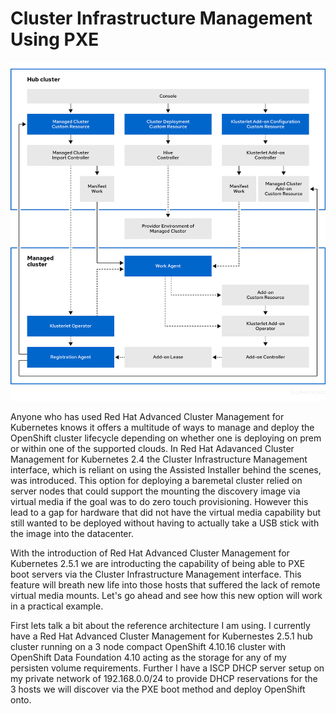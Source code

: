 # **Cluster Infrastructure Management Using PXE**

<img src="224_RHACM_Cluster_Lifecycle_Arch_0222.png" style="width: 800px;" border=0/>

Anyone who has used Red Hat Advanced Cluster Management for Kubernetes knows it offers a multitude of ways to manage and deploy the OpenShift cluster lifecycle depending on whether one is deploying on prem or within one of the supported clouds.  In Red Hat Adavanced Cluster Management for Kubernetes 2.4 the Cluster Infrastructure Management interface, which is reliant on using the Assisted Installer behind the scenes, was introduced.  This option for deploying a baremetal cluster relied on server nodes that could support the mounting the discovery image via virtual media if the goal was to do zero touch provisioning.  However this lead to a gap for hardware that did not have the virtual media capability but still wanted to be deployed without having to actually take a USB stick with the image into the datacenter.

With the introduction of Red Hat Advanced Cluster Management for Kubernetes 2.5.1 we are introducting the capability of being able to PXE boot servers via the Cluster Infrastructure Management interface.  This feature will breath new life into those hosts that suffered the lack of remote virtual media mounts. Let's go ahead and see how this new option will work in a practical example.

First lets talk a bit about the reference architecture I am using.  I currently have a Red Hat Advanced Cluster Management for Kubernestes 2.5.1 hub cluster running on a 3 node compact OpenShift 4.10.16 cluster with OpenShift Data Foundation 4.10 acting as the storage for any of my persisten volume requirements.  Further I have a ISCP DHCP server setup on my private network of 192.168.0.0/24 to provide DHCP reservations for the 3 hosts we will discover via the PXE boot method and deploy OpenShift onto.



~~~bash

~~~
